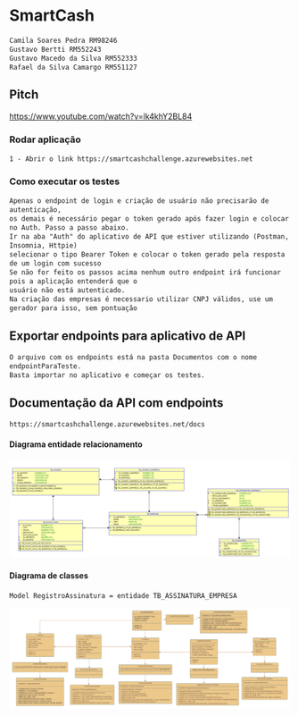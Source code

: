 # SmartCash
    Camila Soares Pedra RM98246
    Gustavo Bertti RM552243
    Gustavo Macedo da Silva RM552333
    Rafael da Silva Camargo RM551127  
## Pitch
   https://www.youtube.com/watch?v=lk4khY2BL84

### Rodar aplicação
    1 - Abrir o link https://smartcashchallenge.azurewebsites.net 
### Como executar os testes
    Apenas o endpoint de login e criação de usuário não precisarão de autenticação, 
    os demais é necessário pegar o token gerado após fazer login e colocar no Auth. Passo a passo abaixo.
    Ir na aba "Auth" do aplicativo de API que estiver utilizando (Postman, Insomnia, Httpie) 
    selecionar o tipo Bearer Token e colocar o token gerado pela resposta de um login com sucesso
    Se não for feito os passos acima nenhum outro endpoint irá funcionar pois a aplicação entenderá que o 
    usuário não está autenticado.
    Na criação das empresas é necessario utilizar CNPJ válidos, use um gerador para isso, sem pontuação
    
## Exportar endpoints para aplicativo de API
    O arquivo com os endpoints está na pasta Documentos com o nome endpointParaTeste.
    Basta importar no aplicativo e começar os testes.

## Documentação da API com endpoints
    https://smartcashchallenge.azurewebsites.net/docs 

#### Diagrama entidade relacionamento
![alt text](Documentos/Diagramas/DER.png)

#### Diagrama de classes 
    Model RegistroAssinatura = entidade TB_ASSINATURA_EMPRESA
![alt text](Documentos/Diagramas/DiagramaUML.png)

